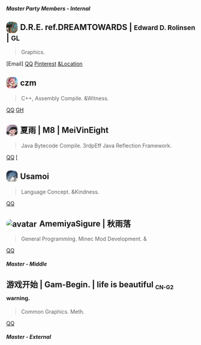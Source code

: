 

#### ***Master Party Members - Internal***



## ![avatar](figures/GL_avatar.png) D.R.E. ref.DREAMTOWARDS | <small>Edward D. Rolinsen</small> | <small>GL</small>
> Graphics. 
<!-- Computer Graphics. OpenGL CoreProfiles. -->

[Email] [QQ](2736310270) [Pinterest]() [&Location](CN_ZhiangSheei_Nanchangi)



## ![avatar](figures/czm_avatar.png) czm
> C++, Assembly Compile. &Witness.

[QQ](2581528358) [GH](czm23333)



## ![avatar](figures/m8_avatar.png) 夏雨 | M8 | MeiVinEight
> Java Bytecode Compile. 3rdpEff Java Reflection Framework.

[QQ](3390038158) [



## ![avatar](figures/usamoi_avatar.png) Usamoi
> Language Concept. &Kindness.

[QQ](1059780247)



## ![avatar](figures/shiyun_avatar.png) AmemiyaSigure | 秋雨落
> General Programming. Minec Mod Development. &

[QQ](2080659695)



<!-- 
1. Persons is Invited.
2. Vote to Punish/Kickout Badman who Abuse others.
3. "Group-Owner" just a golem. not actually people. but still safety. -->


#### ***Master - Middle***


## 游戏开始 | Gam-Begin. | life is beautiful <sub><small>CN-G2 warning.</small></sub>
> Common Graphics. Meth.

[QQ](744890690)


#### ***Master - External***



<style>
    img[alt='avatar'] {
        width: 30px;
        border-radius: 10px;
        vertical-align: middle;
        margin-top: -3px;
        margin-right: 2px;
    }

</style>

[comment]: <> (<script>)
[comment]: <> (    // Github MD Title Removal)
[comment]: <> (    document.querySelector&#40;"h1"&#41;.remove&#40;&#41;;)
[comment]: <> (</script>)